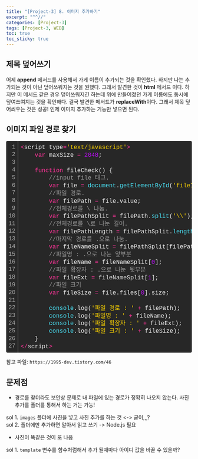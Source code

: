 ```yaml
---
title: "[Project-3] 8. 이미지 추가하기"
excerpt: "^^//"
categories: [Project-3]
tags: [Project-3, WEB]
toc: true
toc_sticky: true
---
```


## 제목 덮어쓰기

어제 **append** 메서드를 사용해서 가게 이름이 추가되는 것을 확인했다. 하지만 나는 추가되는 것이 아닌 덮어쓰워지는 것을 원했다. 그래서 발견한 것이 **html** 메서드 이다. 하지만 이 메서드 같은 경우 덮어쓰워지긴 하는데 위에 만들어졌던 가게 이름에도 동시에 덮여쓰여지는 것을 확인해다. 결국 발견한 메서드가 **replaceWith**이다. 그래서 제목 덮어씌우는 것은 성공! 인제 이미지 추가하는 기능만 넣으면 된다. 

## 이미지 파일 경로 찾기

<div class="colorscripter-code" style="color:#f0f0f0;font-family:Consolas, 'Liberation Mono', Menlo, Courier, monospace !important; position:relative !important;overflow:auto"><table class="colorscripter-code-table" style="margin:0;padding:0;border:none;background-color:#272727;border-radius:4px;" cellspacing="0" cellpadding="0"><tr><td style="padding:6px;border-right:2px solid #4f4f4f"><div style="margin:0;padding:0;word-break:normal;text-align:right;color:#aaa;font-family:Consolas, 'Liberation Mono', Menlo, Courier, monospace !important;line-height:130%"><div style="line-height:130%">1</div><div style="line-height:130%">2</div><div style="line-height:130%">3</div><div style="line-height:130%">4</div><div style="line-height:130%">5</div><div style="line-height:130%">6</div><div style="line-height:130%">7</div><div style="line-height:130%">8</div><div style="line-height:130%">9</div><div style="line-height:130%">10</div><div style="line-height:130%">11</div><div style="line-height:130%">12</div><div style="line-height:130%">13</div><div style="line-height:130%">14</div><div style="line-height:130%">15</div><div style="line-height:130%">16</div><div style="line-height:130%">17</div><div style="line-height:130%">18</div><div style="line-height:130%">19</div><div style="line-height:130%">20</div><div style="line-height:130%">21</div><div style="line-height:130%">22</div><div style="line-height:130%">23</div><div style="line-height:130%">24</div><div style="line-height:130%">25</div><div style="line-height:130%">26</div><div style="line-height:130%">27</div></div></td><td style="padding:6px 0;text-align:left"><div style="margin:0;padding:0;color:#f0f0f0;font-family:Consolas, 'Liberation Mono', Menlo, Courier, monospace !important;line-height:130%"><div style="padding:0 6px; white-space:pre; line-height:130%"><span style="color:#aaffaa"></span><span style="color:#ff3399">&lt;</span>script&nbsp;type<span style="color:#aaffaa"></span><span style="color:#ff3399">=</span><span style="color:#ffd500">'text/javascript'</span><span style="color:#aaffaa"></span><span style="color:#ff3399">&gt;</span></div><div style="padding:0 6px; white-space:pre; line-height:130%">&nbsp;&nbsp;&nbsp;&nbsp;<span style="color:#ff3399">var</span>&nbsp;maxSize&nbsp;<span style="color:#aaffaa"></span><span style="color:#ff3399">=</span>&nbsp;<span style="color:#c10aff">2048</span>;</div><div style="padding:0 6px; white-space:pre; line-height:130%">&nbsp;&nbsp;&nbsp;&nbsp;&nbsp;&nbsp;&nbsp;&nbsp;&nbsp;&nbsp;&nbsp;&nbsp;</div><div style="padding:0 6px; white-space:pre; line-height:130%">&nbsp;&nbsp;&nbsp;&nbsp;<span style="color:#ff3399">function</span>&nbsp;fileCheck()&nbsp;{</div><div style="padding:0 6px; white-space:pre; line-height:130%">&nbsp;&nbsp;&nbsp;&nbsp;&nbsp;&nbsp;&nbsp;&nbsp;<span style="color:#999999">//input&nbsp;file&nbsp;태그.</span></div><div style="padding:0 6px; white-space:pre; line-height:130%">&nbsp;&nbsp;&nbsp;&nbsp;&nbsp;&nbsp;&nbsp;&nbsp;<span style="color:#ff3399">var</span>&nbsp;file&nbsp;<span style="color:#aaffaa"></span><span style="color:#ff3399">=</span>&nbsp;<span style="color:#4be6fa">document</span>.<span style="color:#4be6fa">getElementById</span>(<span style="color:#ffd500">'fileInput'</span>);</div><div style="padding:0 6px; white-space:pre; line-height:130%">&nbsp;&nbsp;&nbsp;&nbsp;&nbsp;&nbsp;&nbsp;&nbsp;<span style="color:#999999">//파일&nbsp;경로.</span></div><div style="padding:0 6px; white-space:pre; line-height:130%">&nbsp;&nbsp;&nbsp;&nbsp;&nbsp;&nbsp;&nbsp;&nbsp;<span style="color:#ff3399">var</span>&nbsp;filePath&nbsp;<span style="color:#aaffaa"></span><span style="color:#ff3399">=</span>&nbsp;file.value;</div><div style="padding:0 6px; white-space:pre; line-height:130%">&nbsp;&nbsp;&nbsp;&nbsp;&nbsp;&nbsp;&nbsp;&nbsp;<span style="color:#999999">//전체경로를&nbsp;\&nbsp;나눔.</span></div><div style="padding:0 6px; white-space:pre; line-height:130%">&nbsp;&nbsp;&nbsp;&nbsp;&nbsp;&nbsp;&nbsp;&nbsp;<span style="color:#ff3399">var</span>&nbsp;filePathSplit&nbsp;<span style="color:#aaffaa"></span><span style="color:#ff3399">=</span>&nbsp;filePath.<span style="color:#4be6fa">split</span>(<span style="color:#ffd500">'\\'</span>);&nbsp;</div><div style="padding:0 6px; white-space:pre; line-height:130%">&nbsp;&nbsp;&nbsp;&nbsp;&nbsp;&nbsp;&nbsp;&nbsp;<span style="color:#999999">//전체경로를&nbsp;\로&nbsp;나눈&nbsp;길이.</span></div><div style="padding:0 6px; white-space:pre; line-height:130%">&nbsp;&nbsp;&nbsp;&nbsp;&nbsp;&nbsp;&nbsp;&nbsp;<span style="color:#ff3399">var</span>&nbsp;filePathLength&nbsp;<span style="color:#aaffaa"></span><span style="color:#ff3399">=</span>&nbsp;filePathSplit.<span style="color:#4be6fa">length</span>;</div><div style="padding:0 6px; white-space:pre; line-height:130%">&nbsp;&nbsp;&nbsp;&nbsp;&nbsp;&nbsp;&nbsp;&nbsp;<span style="color:#999999">//마지막&nbsp;경로를&nbsp;.으로&nbsp;나눔.</span></div><div style="padding:0 6px; white-space:pre; line-height:130%">&nbsp;&nbsp;&nbsp;&nbsp;&nbsp;&nbsp;&nbsp;&nbsp;<span style="color:#ff3399">var</span>&nbsp;fileNameSplit&nbsp;<span style="color:#aaffaa"></span><span style="color:#ff3399">=</span>&nbsp;filePathSplit[filePathLength<span style="color:#aaffaa"></span><span style="color:#ff3399">-</span><span style="color:#c10aff">1</span>].<span style="color:#4be6fa">split</span>(<span style="color:#ffd500">'.'</span>);</div><div style="padding:0 6px; white-space:pre; line-height:130%">&nbsp;&nbsp;&nbsp;&nbsp;&nbsp;&nbsp;&nbsp;&nbsp;<span style="color:#999999">//파일명&nbsp;:&nbsp;.으로&nbsp;나눈&nbsp;앞부분</span></div><div style="padding:0 6px; white-space:pre; line-height:130%">&nbsp;&nbsp;&nbsp;&nbsp;&nbsp;&nbsp;&nbsp;&nbsp;<span style="color:#ff3399">var</span>&nbsp;fileName&nbsp;<span style="color:#aaffaa"></span><span style="color:#ff3399">=</span>&nbsp;fileNameSplit[<span style="color:#c10aff">0</span>];</div><div style="padding:0 6px; white-space:pre; line-height:130%">&nbsp;&nbsp;&nbsp;&nbsp;&nbsp;&nbsp;&nbsp;&nbsp;<span style="color:#999999">//파일&nbsp;확장자&nbsp;:&nbsp;.으로&nbsp;나눈&nbsp;뒷부분</span></div><div style="padding:0 6px; white-space:pre; line-height:130%">&nbsp;&nbsp;&nbsp;&nbsp;&nbsp;&nbsp;&nbsp;&nbsp;<span style="color:#ff3399">var</span>&nbsp;fileExt&nbsp;<span style="color:#aaffaa"></span><span style="color:#ff3399">=</span>&nbsp;fileNameSplit[<span style="color:#c10aff">1</span>];</div><div style="padding:0 6px; white-space:pre; line-height:130%">&nbsp;&nbsp;&nbsp;&nbsp;&nbsp;&nbsp;&nbsp;&nbsp;<span style="color:#999999">//파일&nbsp;크기</span></div><div style="padding:0 6px; white-space:pre; line-height:130%">&nbsp;&nbsp;&nbsp;&nbsp;&nbsp;&nbsp;&nbsp;&nbsp;<span style="color:#ff3399">var</span>&nbsp;fileSize&nbsp;<span style="color:#aaffaa"></span><span style="color:#ff3399">=</span>&nbsp;file.files[<span style="color:#c10aff">0</span>].size;</div><div style="padding:0 6px; white-space:pre; line-height:130%">&nbsp;&nbsp;&nbsp;&nbsp;&nbsp;&nbsp;&nbsp;&nbsp;&nbsp;&nbsp;&nbsp;&nbsp;&nbsp;&nbsp;&nbsp;&nbsp;</div><div style="padding:0 6px; white-space:pre; line-height:130%">&nbsp;&nbsp;&nbsp;&nbsp;&nbsp;&nbsp;&nbsp;&nbsp;<span style="color:#4be6fa">console</span>.log(<span style="color:#ffd500">'파일&nbsp;경로&nbsp;:&nbsp;'</span>&nbsp;<span style="color:#aaffaa"></span><span style="color:#ff3399">+</span>&nbsp;filePath);</div><div style="padding:0 6px; white-space:pre; line-height:130%">&nbsp;&nbsp;&nbsp;&nbsp;&nbsp;&nbsp;&nbsp;&nbsp;<span style="color:#4be6fa">console</span>.log(<span style="color:#ffd500">'파일명&nbsp;:&nbsp;'</span>&nbsp;<span style="color:#aaffaa"></span><span style="color:#ff3399">+</span>&nbsp;fileName);</div><div style="padding:0 6px; white-space:pre; line-height:130%">&nbsp;&nbsp;&nbsp;&nbsp;&nbsp;&nbsp;&nbsp;&nbsp;<span style="color:#4be6fa">console</span>.log(<span style="color:#ffd500">'파일&nbsp;확장자&nbsp;:&nbsp;'</span>&nbsp;<span style="color:#aaffaa"></span><span style="color:#ff3399">+</span>&nbsp;fileExt);</div><div style="padding:0 6px; white-space:pre; line-height:130%">&nbsp;&nbsp;&nbsp;&nbsp;&nbsp;&nbsp;&nbsp;&nbsp;<span style="color:#4be6fa">console</span>.log(<span style="color:#ffd500">'파일&nbsp;크기&nbsp;:&nbsp;'</span>&nbsp;<span style="color:#aaffaa"></span><span style="color:#ff3399">+</span>&nbsp;fileSize);</div><div style="padding:0 6px; white-space:pre; line-height:130%">&nbsp;&nbsp;&nbsp;&nbsp;}</div><div style="padding:0 6px; white-space:pre; line-height:130%"><span style="color:#aaffaa"></span><span style="color:#ff3399">&lt;</span><span style="color:#aaffaa"></span><span style="color:#ff3399">/</span>script<span style="color:#aaffaa"></span><span style="color:#ff3399">&gt;</span></div></div><div style="text-align:right;margin-top:-13px;margin-right:5px;font-size:9px;font-style:italic"><a href="http://colorscripter.com/info#e" target="_blank" style="color:#4f4f4ftext-decoration:none">Colored by Color Scripter</a></div></td><td style="vertical-align:bottom;padding:0 2px 4px 0"><a href="http://colorscripter.com/info#e" target="_blank" style="text-decoration:none;color:white"><span style="font-size:9px;word-break:normal;background-color:#4f4f4f;color:white;border-radius:10px;padding:1px">cs</span></a></td></tr></table></div>

참고 파일: `https://1995-dev.tistory.com/46`
<br>

## 문제점

- 경로를 찾더라도 보안상 문제로 내 파일에 있는 경로가 정확히 나오지 않는다. 사진 추가를 폴더를 통해서 하는 거는 가능!<br>

sol 1. `images` 폴더에 사진을 넣고 사진 추가를 하는 것 <-> 굳이,,,?<br>
sol 2. 폴더에만 추가하면 알아서 읽고 쓰기 -> Node.js 필요
<br>

- 사진이 똑같은 것이 또 나옴 <br>

sol 1. `template` 변수를 함수처럼해서 추가 될때마다 아이디 값을 바꿀 수 있을까?